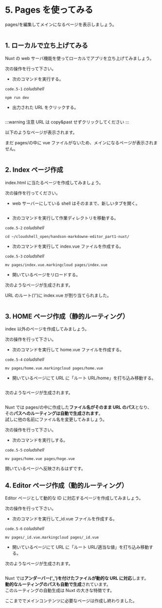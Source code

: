 # 5. Pages を使ってみる

pages/を編集してメインになるページを表示しましょう。

<img :src="$withBase('/page.png')">

## 1. ローカルで立ち上げてみる

Nuxt の web サーバ機能を使ってローカルでアプリを立ち上げてみましょう。

次の操作を行って下さい。

- 次のコマンドを実行する。

`code.5-1` _coludshell_

```properties
npm run dev
```

- 出力された URL をクリックする。

<img :src="$withBase('/dev.png')">

:::warning 注意
URL は copy&past せずクリックしてください
:::

以下のようなページが表示されます。

まだ pages/の中に vue ファイルがないため、メインになるページが表示されません。

<img :src="$withBase('/404.png')">

## 2. Index ページ作成

index.html に当たるページを作成してみましょう。

次の操作を行ってください。

- web サーバーにしている shell はそのままで、新しいタブを開く。

<img :src="$withBase('/tab.png')">

- 次のコマンドを実行して作業ディレクトリを移動する。

`code.5-2` _coludshell_

```properties
cd ~/cloudshell_open/handson-markdowne-editor_part1-nuxt/
```

- 次のコマンドを実行して index.vue ファイルを作成する。

`code.5-3` _coludshell_

```properties
mv pages/index.vue.markingcloud pages/index.vue
```

- 開いているページをリロードする。

次のようなページが生成されます。

URL のルート(‘/')に index.vue が割り当てられました。

<img :src="$withBase('/index.png')">

## 3. HOME ページ作成（静的ルーティング）

index 以外のページを作成してみましょう。

次の操作を行って下さい。

- 次のコマンドを実行して home.vue ファイルを作成する。

`code.5-4` _coludshell_

```properties
mv pages/home.vue.markingcloud pages/home.vue
```

- 開いているページにて URL に「ルート URL/home」を打ち込み移動する。

<img :src="$withBase('/url.png')">

次のようなページが生成されます。

<img :src="$withBase('/home.png')">

Nuxt では pages/の中に作成した**ファイル名がそのまま URL のパス**となり、  
その**パスへのルーティングは自動で生成されます**。  
試しに他の名前にファイル名を変更してみましょう。

次の操作を行って下さい。

- 次のコマンドを実行しする。

`code.5-5` _coludshell_

```properties
mv pages/home.vue pages/hoge.vue
```

開いているページへ反映されるはずです。

## 4. Editor ページ作成（動的ルーティング）

Editor ページとして動的な ID に対応するページを作成してみましょう。

次の操作を行って下さい。

- 次のコマンドを実行して\_id.vue ファイルを作成する。

`code.5-6` _coludshell_

```properties
mv pages/_id.vue.markingcloud pages/_id.vue
```

- 開いているページにて URL に「ルート URL/適当な値」を打ち込み移動する。

次のようなページが生成されます。

<img :src="$withBase('/id.png')">

Nuxt では**アンダーバー(‘\_')を付けたファイルが動的な URL に対応**します。  
**動的なルーティングのパスも自動で生成**されています。  
このルーティングの自動生成は Nuxt の大きな特徴です。

ここまででメインコンテンツに必要なページは作成し終わりました。
